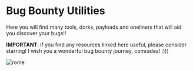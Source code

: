 # Bug Bounty Utilities

Here you will find many tools, dorks, payloads and oneliners that will aid you discover your bugs!!

**IMPORTANT**: if you find any resources linked here useful, please consider starring! I wish you a wonderful bug bounty journey, comrades! :)))

![rome](https://github.com/dante-tech/Bug-Bounty-Utilities/assets/148709693/13fc6ae4-a2fc-4ff0-9207-d128310968d5)
